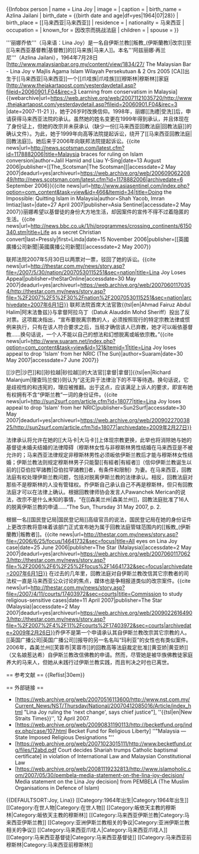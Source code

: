 {{Infobox person
| name = Lina Joy
| image = 
| caption = 
| birth_name = Azlina Jailani
| birth_date = {{birth date and age|df=yes|1964|07|28}}
| birth_place = [[马来西亚|马来西亚]]
| residence = 
| nationality = 马来西亚
| occupation = 
| known_for = 因改宗而挑战法庭
| children = 
| spouse = 
}}

'''丽娜乔依'''（马来语：Lina Joy）是一名自伊斯兰教[[叛教_(伊斯蘭教)|改宗]]至[[马来西亚基督教|基督教]]的[[马来族|马来人]]。本名'''阿兹丽娜·再兰尼'''（Azlina Jailani），1964年7月28日<ref>[http://www.malaysianbar.org.my/content/view/1834/27/ The Malaysian Bar - Lina Joy v Majlis Agama Islam Wilayah Persekutuan & 2 Ors 2005 [CA]<!-- Bot generated title -->]</ref>出生于[[马来西亚|马来西亚]]一个[[爪哇族|爪哇族]][[穆斯林|穆斯林]]家庭<ref>[http://www.thejakartapost.com/yesterdaydetail.asp?fileid=20060901.F04&irec=3 Learning from conservatism in Malaysia] {{webarchive|url=https://web.archive.org/web/20071121035720/http://www.thejakartapost.com/yesterdaydetail.asp?fileid=20060901.F04&irec=3 |date=2007-11-21 }}</ref>，她于26岁时改换信仰。1998年，丽娜[[洗禮|受洗]]后，申请获得马来西亚法院的承认。虽然她的姓名变更在1999年得到承认，并且体现在了身份证上，但她的改宗并未获承认（缺少一份[[马来西亚回教法庭|回教法庭]]的确认文件）。为此，她于1999年向高等法院提起诉讼，绕开了[[马来西亚回教法庭|回教法庭]]。她后来于2006年向联邦法院提起诉讼。<ref>{{cite news|url=http://news.scotsman.com/latest.cfm?id=1178882006|title=Malaysia braces for ruling on Islam conversion|author=Jalil Hamid and Liau Y-Sing|date=13 August 2006|publisher=[[The_Scotsman|The Scotsman]]|accessdate=2 May 2007|deadurl=yes|archiveurl=https://web.archive.org/web/20060906220849/http://news.scotsman.com/latest.cfm?id=1178882006|archivedate=6 September 2006}}</ref><ref name="AsiaSentinel">{{cite news|url=http://www.asiasentinel.com/index.php?option=com_content&task=view&id=466&Itemid=34|title=Doing the Impossible: Quitting Islam in Malaysia|author=Shah Yacob, Imran Imtiaz|last=|date=27 April 2007|publisher=Asia Sentinel|accessdate=2 May 2007}}</ref>丽娜希望以基督徒的身份大方地生活，却因案件的宣传不得不过着隐匿的生活。<ref name="BBC">{{cite news|url=http://news.bbc.co.uk/1/hi/programmes/crossing_continents/6150340.stm|title=Life as a secret Christian convert|last=Pressly|first=Linda|date=15 November 2006|publisher=[[英國廣播公司新聞|英國廣播公司新聞]]|accessdate=2 May 2007}}</ref>

联邦法院2007年5月30日以两票对一票，驳回了她的诉讼。<ref>{{cite news|url=http://thestar.com.my/news/story.asp?file=/2007/5/30/nation/20070530115251&sec=nation|title=Lina Joy Loses Appeal|publisher=theStarOnline|accessdate=30 May 2007|deadurl=yes|archiveurl=https://web.archive.org/web/20070601170354/http://thestar.com.my/news/story.asp?file=%2F2007%2F5%2F30%2Fnation%2F20070530115251&sec=nation|archivedate=2007年6月1日}}</ref> 联邦法院首席大法官敦{{tsl|en|Ahmad Fairuz Abdul Halim|阿末法鲁兹}}与拿督阿拉乌丁（Datuk Alauddin Mohd Sheriff）投出了反对票。这项裁决指出，“宣布要脱离宗教的人，必须按照现行的特定宗教法律或惯例来执行，只有在该人符合要求之后，当局才确信该人已弃教，她才可以皈依基督教......换句话说，一个人不能以自己的想法和幻想脱离或皈依宗教。”<ref>{{cite news|url=http://www.suaram.net/index.php?option=com_content&task=view&id=121&Itemid=1|title=Lina Joy loses appeal to drop 'Islam' from her NRIC (The Sun)|author=Suaram|date=30 May 2007|accessdate=7 June 2007}}</ref>

[[沙巴|沙巴]]和[[砂拉越|砂拉越]]的大法官[[拿督|拿督]]{{tsl|en|Richard Malanjum|理查玛兰俊}}则认为“这无异于法律治下的不平等待遇。换句话说，它是歧视性的和违宪的，理应被推翻。出于这点，应该满足上诉人的要求，即宣布她有权拥有不含“伊斯兰教”一词的身份证件。<ref>{{cite news|url=http://sun2surf.com/article.cfm?id=18077|title=Lina Joy loses appeal to drop 'Islam' from her NRIC|publisher=Sun2Surf|accessdate=30 May 2007|deadurl=yes|archiveurl=https://web.archive.org/web/20090227003825/http://sun2surf.com/article.cfm?id=18077|archivedate=2009年2月27日}}</ref>

法律承认将允许在她的[[大马卡|大马卡]]上体现宗教更换，此举也将消除她与她的基督徒未婚夫结婚的法律障碍（穆斯林女性与非穆斯林男性结婚在马来西亚是不被允许的；马来西亚法律规定非穆斯林男性必须皈依伊斯兰教后才能与穆斯林女性结婚；伊斯兰教法则规定穆斯林男子只能娶[[有經者|有經者]]（信仰伊斯兰教诞生以前的[[亞伯拉罕諸教|亞伯拉罕諸教]]者，有条件和限制）为妻。在马来西亚，回教法庭有权处理伊斯兰教问题，包括对脱离伊斯兰教的法律承认。相反，回教法庭对那些不是穆斯林的人没有管辖权。乔伊斯自己承认自己不再是穆斯林，但只有回教法庭才可以在法律上确认。根据回教律师协会发言人Pawanchek Merican的说法，改宗不是什么未知的事情，“在[[森美兰州|森美兰州]]，回教法庭批准了16人的脱离伊斯兰教的申请......”<ref>The Sun, Thursday 31 May 2007, p. 2.</ref>

根据一名[[国民登记局|国民登记局]]高级官员的说法，国民登记局在她的身份证件上更改宗教将意味着该部门正式宣布她为属于回教法庭管辖范围内的[[叛教_(伊斯蘭教)|叛教者]]。<ref>{{cite news|url=http://thestar.com.my/news/story.asp?file=/2006/6/25/focus/14641732&sec=focus|title=All eyes on Lina Joy case|date=25 June 2006|publisher=The Star (Malaysia)|accessdate=2 May 2007|deadurl=yes|archiveurl=https://web.archive.org/web/20070601170623/http://thestar.com.my/news/story.asp?file=%2F2006%2F6%2F25%2Ffocus%2F14641732&sec=focus|archivedate=2007年6月1日}}</ref> 在过去的几年里，回教法庭对自伊斯兰教改信其它宗教者的司法权一直是马来西亚公众讨论的焦点，媒体也是争相报道类似的改宗案件。<ref>{{cite news|url=http://thestar.com.my/news/story.asp?file=/2007/4/11/courts/17403972&sec=courts|title=Commission to study religious-sensitive cases|date=11 April 2007|publisher=The Star (Malaysia)|accessdate=2 May 2007|deadurl=yes|archiveurl=https://web.archive.org/web/20090226164903/http://thestar.com.my/news/story.asp?file=%2F2007%2F4%2F11%2Fcourts%2F17403972&sec=courts|archivedate=2009年2月26日}}</ref>乔伊不是第一个申请承认其自伊斯兰教改宗其它宗教的人。[[英国广播公司|英国广播公司]]报导的另一名名叫“玛利亚”的女性也有类似案件。2006年，森美兰州[[芙蓉市|芙蓉市]]的回教高等法庭裁定批准[[黄亚娇|黄亚娇]]（又名娘惹达希）自伊斯兰教改信佛教的申请。然而，尽管她是被华族佛教徒家庭养大的马来人，但她从未践行过伊斯兰教实践，而且判决之时也已离世。<ref name="AsiaSentinel" /><ref name="BBC" />

== 参考文献 ==
{{Reflist|30em}}

== 外部链接 ==
* [https://web.archive.org/web/20070516113600/http://www.nst.com.my/Current_News/NST/Thursday/National/20070412085016/Article/index_html "Lina Joy ruling the 'next change', says chief justice"], ''{{tsl|en|New Straits Times}}'', 12 April 2007.
* [https://web.archive.org/web/20090831190113/http://becketfund.org/index.php/case/107.html Becket Fund for Religious Liberty] ''"Malaysia — State Imposed Religious Designations "''
* [https://web.archive.org/web/20071023015111/http://www.becketfund.org/files/12abd.pdf Court decides Shariah trumps Catholic baptismal certificate] in violation of International Law and Malaysian Constitutional Law
* [https://web.archive.org/web/20081119232813/http://www.islamoholic.com/2007/05/30/pembela-media-statement-on-the-lina-joy-decision/ Media statement on the Lina Joy decision] from PEMBELA (The Muslim Organisations in Defence of Islam)

{{DEFAULTSORT:Joy, Lina}}
[[Category:1964年出生|Category:1964年出生]]
[[Category:在世人物|Category:在世人物]]
[[Category:皈依天主教的穆斯林|Category:皈依天主教的穆斯林]]
[[Category:马来西亚伊斯兰教|Category:马来西亚伊斯兰教]]
[[Category:亚洲伊斯兰教相关的争议|Category:亚洲伊斯兰教相关的争议]]
[[Category:马来西亚爪哇人|Category:马来西亚爪哇人]]
[[Category:马来西亚基督徒|Category:马来西亚基督徒]]
[[Category:马来西亚前穆斯林|Category:马来西亚前穆斯林]]